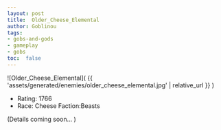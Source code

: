 ```yaml
---
layout: post
title:  Older_Cheese_Elemental
author: Goblinou
tags:
- gobs-and-gods
- gameplay
- gobs
toc:  false
---
```


![Older_Cheese_Elemental]( {{ 'assets/generated/enemies/older_cheese_elemental.jpg' | relative_url }} )
- Rating: 1766
- Race: Cheese  Faction:Beasts

(Details coming soon... )